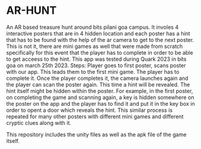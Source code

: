 # AR-HUNT
An AR based treasure hunt around bits pilani goa campus. It involes 4 interactive posters that are in 4 hidden location and each poster has a hint that has to be found with the help of the ar camera to get to the next poster.
This is not it, there are mini games as well that were made from scratch specifically for this event that the player has to complete in order to be able to get acceess to the hint. This app was tested during Quark 2023 in bits goa on march 25th 2023.
Steps:
Player goes to first poster, scans poster with our app.
This leads them to the first mini game. The player has to complete it.
Once the player completes it, the camera launches again and the player can scan the poster again. This time a hint will be revealed.
The hint itself might be hidden within the poster. For example, in the first poster, on completing the game and scanning again, a key is hidden somewhere on the poster on the app and the player has to find it and put it in the key box in order to opent a door which reveals the hint.
This similar process is repeated for many other posters with different mini games and different cryptic clues along with it.

This repository includes the unity files as well as the apk file of the game itself.
